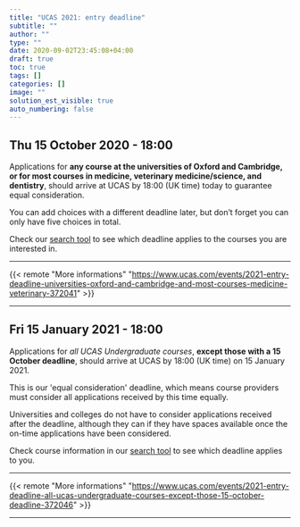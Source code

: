 ```yaml
---
title: "UCAS 2021: entry deadline"
subtitle: ""
author: ""
type: ""
date: 2020-09-02T23:45:08+04:00
draft: true
toc: true
tags: []
categories: []
image: ""
solution_est_visible: true
auto_numbering: false
---
```


## Thu 15 October 2020 - 18:00

Applications for **any course at the universities of Oxford and Cambridge, or for most courses in medicine, veterinary medicine/science, and dentistry**, should arrive at UCAS by 18:00 (UK time) today to guarantee equal consideration. 

You can add choices with a different deadline later, but don’t forget you can only have five choices in total.  

Check our [search tool](https://digital.ucas.com/search) to see which deadline applies to the courses you are interested in.

----

{{< remote "More informations" "https://www.ucas.com/events/2021-entry-deadline-universities-oxford-and-cambridge-and-most-courses-medicine-veterinary-372041" >}}

----

## Fri 15 January 2021 - 18:00

Applications for *all UCAS Undergraduate courses*, **except those with a 15 October deadline**, should arrive at UCAS by 18:00 (UK time) on 15 January 2021.

This is our 'equal consideration' deadline, which means course providers must consider all applications received by this time equally. 

Universities and colleges do not have to consider applications received after the deadline, although they can if they have spaces available once the on-time applications have been considered. 

Check course information in our [search tool](https://digital.ucas.com/search) to see which deadline applies to you.

----

{{< remote "More informations" "https://www.ucas.com/events/2021-entry-deadline-all-ucas-undergraduate-courses-except-those-15-october-deadline-372046" >}}

----